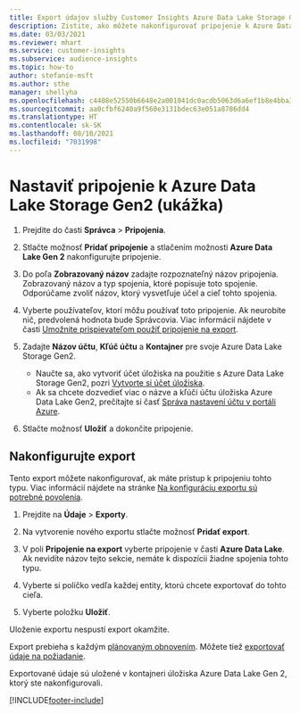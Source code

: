 ```yaml
---
title: Export údajov služby Customer Insights Azure Data Lake Storage Gen2
description: Zistite, ako môžete nakonfigurovať pripojenie k Azure Data Lake Storage Gen2.
ms.date: 03/03/2021
ms.reviewer: mhart
ms.service: customer-insights
ms.subservice: audience-insights
ms.topic: how-to
author: stefanie-msft
ms.author: sthe
manager: shellyha
ms.openlocfilehash: c4408e52550b6648e2a001041dc0acdb5063d6a6ef1b8e4bba3321bf25fefcfc
ms.sourcegitcommit: aa0cfbf6240a9f560e3131bdec63e051a8786dd4
ms.translationtype: HT
ms.contentlocale: sk-SK
ms.lasthandoff: 08/10/2021
ms.locfileid: "7031998"
---
```

# <a name="set-up-the-connection-to-azure-data-lake-storage-gen2-preview"></a>Nastaviť pripojenie k Azure Data Lake Storage Gen2 (ukážka)

1. Prejdite do časti **Správca** > **Pripojenia**.

1. Stlačte možnosť **Pridať pripojenie** a stlačením možnosti **Azure Data Lake Gen 2** nakonfigurujte pripojenie.

1. Do poľa **Zobrazovaný názov** zadajte rozpoznateľný názov pripojenia. Zobrazovaný názov a typ spojenia, ktoré popisuje toto spojenie. Odporúčame zvoliť názov, ktorý vysvetľuje účel a cieľ tohto spojenia.

1. Vyberte používateľov, ktorí môžu používať toto pripojenie. Ak neurobíte nič, predvolená hodnota bude Správcovia. Viac informácií nájdete v časti [Umožnite prispievateľom použiť pripojenie na export](connections.md#allow-contributors-to-use-a-connection-for-exports).

1. Zadajte **Názov účtu**, **Kľúč účtu** a **Kontajner** pre svoje Azure Data Lake Storage Gen2.
    - Naučte sa, ako vytvoriť účet úložiska na použitie s Azure Data Lake Storage Gen2, pozri [Vytvorte si účet úložiska](/azure/storage/blobs/create-data-lake-storage-account). 
    - Ak sa chcete dozvedieť viac o názve a kľúči účtu úložiska Azure Data Lake Gen2, prečítajte si časť [Správa nastavení účtu v portáli Azure](/azure/storage/common/storage-account-manage).

1. Stlačte možnosť **Uložiť** a dokončite pripojenie. 

## <a name="configure-an-export"></a>Nakonfigurujte export

Tento export môžete nakonfigurovať, ak máte prístup k pripojeniu tohto typu. Viac informácií nájdete na stránke [Na konfiguráciu exportu sú potrebné povolenia](export-destinations.md#set-up-a-new-export).

1. Prejdite na **Údaje** > **Exporty**.

1. Na vytvorenie nového exportu stlačte možnosť **Pridať export**.

1. V poli **Pripojenie na export** vyberte pripojenie v časti **Azure Data Lake**. Ak nevidíte názov tejto sekcie, nemáte k dispozícii žiadne spojenia tohto typu.

1. Vyberte si políčko vedľa každej entity, ktorú chcete exportovať do tohto cieľa.

1. Vyberte položku **Uložiť**.

Uloženie exportu nespustí export okamžite.

Export prebieha s každým [plánovaným obnovením](system.md#schedule-tab). Môžete tiež [exportovať údaje na požiadanie](export-destinations.md#run-exports-on-demand). 

Exportované údaje sú uložené v kontajneri úložiska Azure Data Lake Gen 2, ktorý ste nakonfigurovali. 

[!INCLUDE[footer-include](../includes/footer-banner.md)]
